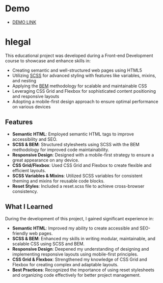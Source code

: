 # Demo

  - [DEMO LINK](https://grigoryykach.github.io/hlegal-landing/)

# hlegal

This educational project was developed during a Front-end Development course to showcase and enhance skills in:

- Creating semantic and well-structured web pages using HTML5
- Utilizing [SCSS](https://sass-lang.com/) for advanced styling with features like variables, mixins, and nesting
- Applying the [BEM](https://en.bem.info/methodology/) methodology for scalable and maintainable CSS
- Leveraging CSS Grid and Flexbox for sophisticated content positioning and responsive layouts
- Adopting a mobile-first design approach to ensure optimal performance on various devices

## Features

- **Semantic HTML**: Employed semantic HTML tags to improve accessibility and SEO.
- **SCSS & BEM**: Structured stylesheets using SCSS with the BEM methodology for improved code maintainability.
- **Responsive Design**: Designed with a mobile-first strategy to ensure a great appearance on any device.
- **CSS Grid/Flexbox**: Used CSS Grid and Flexbox to create flexible and efficient layouts.
- **SCSS Variables & Mixins**: Utilized SCSS variables for consistent theming and mixins for reusable code blocks.
- **Reset Styles**: Included a reset.scss file to achieve cross-browser consistency.

## What I Learned

During the development of this project, I gained significant experience in:

- **Semantic HTML**: Improved my ability to create accessible and SEO-friendly web pages.
- **SCSS & BEM**: Enhanced my skills in writing modular, maintainable, and scalable CSS using SCSS and BEM.
- **Responsive Design**: Deepened my understanding of designing and implementing responsive layouts using mobile-first principles.
- **CSS Grid & Flexbox**: Strengthened my knowledge of CSS Grid and Flexbox for creating complex and adaptable layouts.
- **Best Practices**: Recognized the importance of using reset stylesheets and organizing code effectively for better project management.
